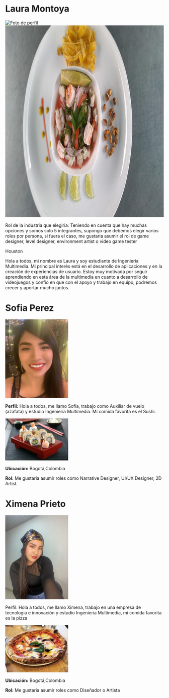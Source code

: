 <h1>Laura Montoya</h1>

<img src="Laura Montoya/fotoLaura.jpg" alt="Foto de perfil" width="800" height="609" loading="lazy" />

<img src="Laura Montoya/comidafav.jpg" alt="Comida favorita" width="800" height="609" loading="lazy" />

<p>Rol de la industria que elegiria:
Teniendo en cuenta que hay muchas opciones y somos solo 5 integrantes, supongo que debemos elegir varios
roles por persona, si fuera el caso, me gustaria asumir el rol de game designer, level designer,
environment artist o video game tester</p>

<p>Houston</p>

<p>Hola a todos, mi nombre es Laura y soy estudiante de Ingeniería Multimedia. Mi principal interés está 
en el desarrollo de aplicaciones y en la creación de experiencias de usuario. Estoy muy motivada por 
seguir aprendiendo en esta área de la multimedia en cuanto a desarrollo de videojuegos y confío en que 
con el apoyo y trabajo en equipo, podremos crecer y aportar mucho juntos.</p>


<h1>Sofia Perez</h1>

<img src="Sofia Perez/Foto Sofia.jpg" width="200"/>

<p><b>Perfil:</b> Hola a todos, me llamo Sofia, trabajo como Auxiliar de vuelo (azafata) y estudio Ingeniería
Multimedia. Mi comida favorita es el Sushi.</p>

<img src="Sofia Perez/Comida favorita Sushi.jpg" width="200"/>

<p><b>Ubicación:</b> Bogotá,Colombia</p>

<p><b>Rol:</b> Me gustaria asumir roles como Narrative Designer, UI/UX Designer, 2D Artist.</p>

<h1>Ximena Prieto</h1>

<img src="Ximena Prieto/FOTO XIMENA PRIETO.jpg" width="200"/>

<p>Perfil:
Hola a todos, me llamo Ximena, trabajo en una empresa de tecnologia e innovación y estudio Ingenieria Multimedia, mi comida favorita es la pizza</p>

<img src="Ximena Prieto/COMIDA FAVORITA PIZZA.jpg" width="200"/>

<p><b>Ubicación:</b> Bogotá,Colombia</p>

<p><b>Rol:</b> Me gustaria asumir roles como Diseñador o Artista</p>


